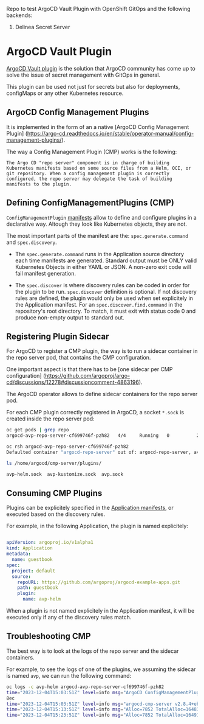 Repo to test ArgoCD Vault Plugin with OpenShift GitOps and the following backends:

1. Delinea Secret Server

# ArgoCD Vault Plugin

[ArgoCD Vault plugin](https://github.com/argoproj-labs/argocd-vault-plugin)
is the solution that ArgoCD community has come up to solve the issue of
secret management with GitOps in general.

This plugin can be used not just for secrets but also for deployments,
configMaps or any other Kubernetes resource.

## ArgoCD Config Management Plugins

It is implemented in the form of an a native [ArgoCD Config Management Plugin]
(https://argo-cd.readthedocs.io/en/stable/operator-manual/config-management-plugins/).

The way a Config Management Plugin (CMP) works is the following:

```The Argo CD "repo server" component is in charge of building Kubernetes manifests based on some source files from a Helm, OCI, or git repository. When a config management plugin is correctly configured, the repo server may delegate the task of building manifests to the plugin.```

## Defining ConfigManagementPlugins (CMP)

`ConfigManagementPlugin` [manifests](https://argo-cd.readthedocs.io/en/stable/operator-manual/config-management-plugins/#write-the-plugin-configuration-file) allow to define and configure plugins
in a declarative way. Altough they look like Kubernetes objects, they are not.

The most important parts of the manifest are the: `spec.generate.command` and `spec.discovery`.

* The `spec.generate.command` runs in the Application source directory each time manifests are generated.
Standard output must be ONLY valid Kubernetes Objects in either YAML or JSON. A non-zero exit code will fail manifest generation.

* The `spec.discover` is where discovery rules can be coded in order for the plugin
to be run. `spec.discover` definition is optional. If not discovery rules are defined,
the plugin would only be used when set explicitely in the Application manifest. For
an `spec.discover.find.command` in the repository's root directory. To match, it
must exit with status code 0 and produce non-empty output to standard out.

## Registering Plugin Sidecar

For ArgoCD to register a CMP plugin, the way is to run a sidecar container in the
repo server pod, that contains the CMP configuration.

One important aspect is that there has to be [one sidecar per CMP configuration]
(https://github.com/argoproj/argo-cd/discussions/12278#discussioncomment-4863196).

The ArgoCD operator allows to define sidecar containers for the repo server pod.

For each CMP plugin correctly registered in ArgoCD, a socket `*.sock` is created inside
the repo server pod:

```bash
oc get pods | grep repo
argocd-avp-repo-server-cf699746f-pzh82   4/4     Running   0          25m

oc rsh argocd-avp-repo-server-cf699746f-pzh82
Defaulted container "argocd-repo-server" out of: argocd-repo-server, avp, avp-kustomize, avp-helm, copyutil (init)

ls /home/argocd/cmp-server/plugins/

avp-helm.sock  avp-kustomize.sock  avp.sock
```

## Consuming CMP Plugins

Plugins can be explicitely specified in the [Application manifests](https://argo-cd.readthedocs.io/en/stable/operator-manual/config-management-plugins/#using-a-config-management-plugin-with-an-application), or
executed based on the discovery rules.

For example, in the following Application, the plugin is named explicitely:
```yaml

apiVersion: argoproj.io/v1alpha1
kind: Application
metadata:
  name: guestbook
spec:
  project: default
  source:
    repoURL: https://github.com/argoproj/argocd-example-apps.git
    path: guestbook
    plugin:
      name: avp-helm
```

When a plugin is not named explicitely in the Application manifest, it will be
executed only if any of the discovery rules match.

## Troubleshooting CMP

The best way is to look at the logs of the repo server and the sidecar containers.

For example, to see the logs of one of the plugins, we assuming the sidecar is
named `avp`, we can run the following command:

```bash
oc logs -c avp-helm argocd-avp-repo-server-cf699746f-pzh82
time="2023-12-04T15:03:51Z" level=info msg="ArgoCD ConfigManagementPlugin Server is starting" built="2023-10-30T19:24:59Z" commit=ebab8ec6259a6997fa3f310cddc539cb0c76b442 version=v2.8.4+ebab
8ec
time="2023-12-04T15:03:51Z" level=info msg="argocd-cmp-server v2.8.4+ebab8ec serving on /home/argocd/cmp-server/plugins/avp-helm.sock"
time="2023-12-04T15:13:51Z" level=info msg="Alloc=7852 TotalAlloc=16483 Sys=28029 NumGC=7 Goroutines=9"
time="2023-12-04T15:23:51Z" level=info msg="Alloc=7852 TotalAlloc=16491 Sys=28029 NumGC=12 Goroutines=9"
```
